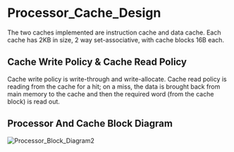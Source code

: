 # **Processor_Cache_Design**
The two caches implemented are instruction cache and data cache. Each cache has 2KB in size, 2 way set-associative, with cache blocks 16B each.

## Cache Write Policy & Cache Read Policy
Cache write policy is write-through and write-allocate. Cache read policy is reading from the cache for a hit; on a miss, the data is brought back from main memory to the cache and then the required word (from the cache block) is read out.

## Processor And Cache Block Diagram
![Processor_Block_Diagram2](https://github.com/RookieT0T/Processor_Cache_Design/assets/125717952/0eeda4c7-ff9b-4eee-ab2e-2fac5c745d62)
